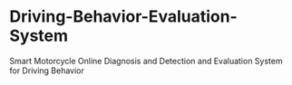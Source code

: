 # Driving-Behavior-Evaluation-System
Smart Motorcycle Online Diagnosis and Detection and Evaluation System for Driving Behavior
